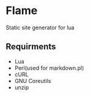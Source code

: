 # Flame
Static site generator for lua

## Requirments
   - Lua
   - Perl(used for markdown.pl)
   - cURL
   - GNU Coreutils
   - unzip